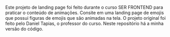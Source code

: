 Este projeto de landing page foi feito durante o curso SER FRONTEND para praticar o conteúdo de animações. Consite em uma landing page de emojis que possui figuras de emojis que são animadas na tela. O projeto original foi feito pelo Daniel Tapias, o professor do curso. Neste repositório há a minha versão do código.
